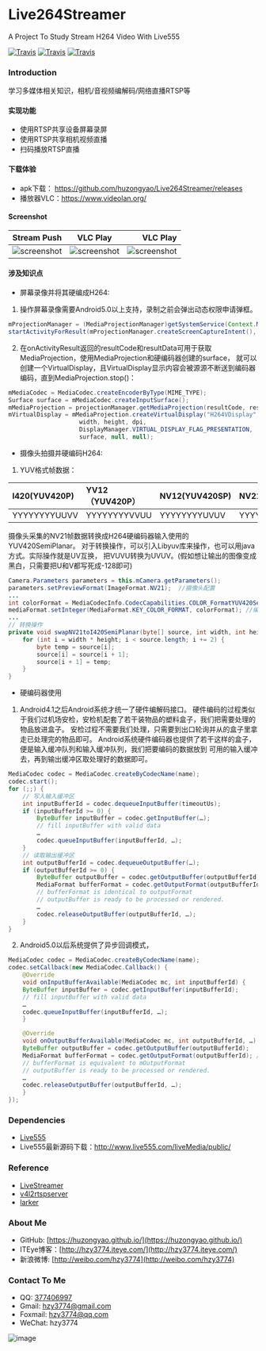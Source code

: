 # Live264Streamer
A Project To Study Stream H264 Video With Live555

[![Travis](https://img.shields.io/appveyor/ci/gruntjs/grunt.svg)](https://github.com/huzongyao/Live264Streamer)
[![Travis](https://img.shields.io/badge/API-21+-brightgreen.svg)](https://github.com/huzongyao/Live264Streamer)
[![Travis](https://img.shields.io/badge/live555-v1.0.0-brightgreen.svg)](https://github.com/huzongyao/Live264Streamer/releases)

### Introduction
学习多媒体相关知识，相机/音视频编解码/网络直播RTSP等

#### 实现功能
* 使用RTSP共享设备屏幕录屏
* 使用RTSP共享相机视频直播
* 扫码播放RTSP直播

#### 下载体验
* apk下载： https://github.com/huzongyao/Live264Streamer/releases
* 播放器VLC：https://www.videolan.org/

#### Screenshot
| Stream Push | VLC Play  | VLC Play |
| ----------- |:-----------:| ---------:|
| ![screenshot](https://github.com/huzongyao/Live264Streamer/blob/master/misc/screen0.png?raw=true)| ![screenshot](https://github.com/huzongyao/Live264Streamer/blob/master/misc/screen1.png?raw=true)| ![screenshot](https://github.com/huzongyao/Live264Streamer/blob/master/misc/screen2.png?raw=true)|

#### 涉及知识点
* 屏幕录像并将其硬编成H264:
1. 操作屏幕录像需要Android5.0以上支持，录制之前会弹出动态权限申请弹框。
```java
mProjectionManager = (MediaProjectionManager)getSystemService(Context.MEDIA_PROJECTION_SERVICE);
startActivityForResult(mProjectionManager.createScreenCaptureIntent(), REQUEST_CODE);
```
2. 在onActivityResult返回的resultCode和resultData可用于获取MediaProjection，使用MediaProjection和硬编码器创建的surface，
就可以创建一个VirtualDisplay，且VirtualDisplay显示内容会被源源不断送到编码器编码，直到MediaProjection.stop()：
```java
mMediaCodec = MediaCodec.createEncoderByType(MIME_TYPE);
Surface surface = mMediaCodec.createInputSurface();
mMediaProjection = projectionManager.getMediaProjection(resultCode, resultData);
mVirtualDisplay = mMediaProjection.createVirtualDisplay("H264VDisplay",
                    width, height, dpi,
                    DisplayManager.VIRTUAL_DISPLAY_FLAG_PRESENTATION,
                    surface, null, null);
```


* 摄像头拍摄并硬编码H264:
1. YUV格式帧数据：

| I420(YUV420P) | YV12（YUV420P）| NV12(YUV420SP) | NV21(YUV420SP) |
| :- | :- | :- | :- |
| YYYYYYYYUUVV |YYYYYYYYVVUU | YYYYYYYYUVUV | YYYYYYYYVUVU |

摄像头采集的NV21帧数据转换成H264硬编码器输入使用的YUV420SemiPlanar。
对于转换操作，可以引入Libyuv库来操作，也可以用java方式。实际操作就是UV互换，
把VUVU转换为UVUV。(假如想让输出的图像变成黑白，只需要把U和V都写死成-128即可)
``` java
Camera.Parameters parameters = this.mCamera.getParameters();
parameters.setPreviewFormat(ImageFormat.NV21);  //摄像头配置
...
int colorFormat = MediaCodecInfo.CodecCapabilities.COLOR_FormatYUV420SemiPlanar;
mediaFormat.setInteger(MediaFormat.KEY_COLOR_FORMAT, colorFormat); //编码器配置
...
// 转换操作
private void swapNV21toI420SemiPlanar(byte[] source, int width, int height) {
    for (int i = width * height; i < source.length; i += 2) {
        byte temp = source[i];
        source[i] = source[i + 1];
        source[i + 1] = temp;
    }
}
```

* 硬编码器使用
1. Android4.1之后Android系统才统一了硬件编解码接口。
硬件编码的过程类似于我们过机场安检，安检机配套了若干装物品的塑料盒子，我们把需要处理的物品放进盒子。
安检过程不需要我们处理，只需要到出口轮询并从的盒子里拿走已处理完的物品即可。
Android系统硬件编码器也提供了若干这样的盒子，便是输入缓冲队列和输入缓冲队列，我们把要编码的数据放到
可用的输入缓冲去，再到输出缓冲区取处理好的数据即可。
``` java
MediaCodec codec = MediaCodec.createByCodecName(name);
codec.start();
for (;;) {
    // 写入输入缓冲区
    int inputBufferId = codec.dequeueInputBuffer(timeoutUs);
    if (inputBufferId >= 0) {
        ByteBuffer inputBuffer = codec.getInputBuffer(…);
        // fill inputBuffer with valid data
        …
        codec.queueInputBuffer(inputBufferId, …);
    }
    // 读取输出缓冲区
    int outputBufferId = codec.dequeueOutputBuffer(…);
    if (outputBufferId >= 0) {
        ByteBuffer outputBuffer = codec.getOutputBuffer(outputBufferId);
        MediaFormat bufferFormat = codec.getOutputFormat(outputBufferId); // option A
        // bufferFormat is identical to outputFormat
        // outputBuffer is ready to be processed or rendered.
        …
        codec.releaseOutputBuffer(outputBufferId, …);
    }
}
```

2. Android5.0以后系统提供了异步回调模式， 
``` java
MediaCodec codec = MediaCodec.createByCodecName(name);
codec.setCallback(new MediaCodec.Callback() {
    @Override
    void onInputBufferAvailable(MediaCodec mc, int inputBufferId) {
    ByteBuffer inputBuffer = codec.getInputBuffer(inputBufferId);
    // fill inputBuffer with valid data
    …
    codec.queueInputBuffer(inputBufferId, …);
    }

    @Override
    void onOutputBufferAvailable(MediaCodec mc, int outputBufferId, …) {
    ByteBuffer outputBuffer = codec.getOutputBuffer(outputBufferId);
    MediaFormat bufferFormat = codec.getOutputFormat(outputBufferId); // option A
    // bufferFormat is equivalent to mOutputFormat
    // outputBuffer is ready to be processed or rendered.
    …
    codec.releaseOutputBuffer(outputBufferId, …);
    }
});
```

### Dependencies
* [Live555](http://www.live555.com/) 
* Live555最新源码下载：http://www.live555.com/liveMedia/public/

### Reference
* [LiveStreamer](https://github.com/papan01/LiveStreamer)
* [v4l2rtspserver](https://github.com/mpromonet/v4l2rtspserver) 
* [larker](https://github.com/leepood/larker)

### About Me
 * GitHub: [https://huzongyao.github.io/](https://huzongyao.github.io/)
 * ITEye博客：[http://hzy3774.iteye.com/](http://hzy3774.iteye.com/)
 * 新浪微博: [http://weibo.com/hzy3774](http://weibo.com/hzy3774)

### Contact To Me
 * QQ: [377406997](http://wpa.qq.com/msgrd?v=3&uin=377406997&site=qq&menu=yes)
 * Gmail: [hzy3774@gmail.com](mailto:hzy3774@gmail.com)
 * Foxmail: [hzy3774@qq.com](mailto:hzy3774@qq.com)
 * WeChat: hzy3774

  ![image](https://raw.githubusercontent.com/hzy3774/AndroidP7zip/master/misc/wechat.png)
